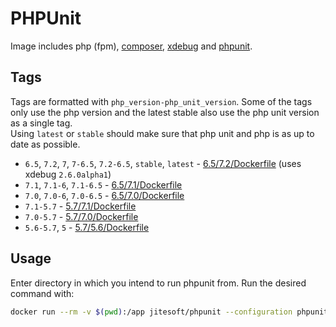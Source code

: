 # PHPUnit

Image includes php (fpm), [composer](https://getcomposer.org/), [xdebug](https://xdebug.org/) and [phpunit](https://phpunit.de/).

## Tags

Tags are formatted with `php_version-php_unit_version`. Some of the tags only use the php version and the latest stable also use the php unit version as a single tag.  
Using `latest` or `stable` should make sure that php unit and php is as up to date as possible.

* `6.5`, `7.2`, `7`, `7-6.5`, `7.2-6.5`, `stable`, `latest` - [6.5/7.2/Dockerfile](https://github.com/jitesoft/docker-phpunit/blob/master/6.5/7.2/Dockerfile) (uses xdebug `2.6.0alpha1`)
* `7.1`, `7.1-6`, `7.1-6.5` - [6.5/7.1/Dockerfile](https://github.com/jitesoft/docker-phpunit/blob/master/6.5/7.1/Dockerfile)
* `7.0`, `7.0-6`, `7.0-6.5` - [6.5/7.0/Dockerfile](https://github.com/jitesoft/docker-phpunit/blob/master/6.5/7.0/Dockerfile)
* `7.1-5.7` - [5.7/7.1/Dockerfile](https://github.com/jitesoft/docker-phpunit/blob/master/5.7/7.1/Dockerfile)
* `7.0-5.7` - [5.7/7.0/Dockerfile](https://github.com/jitesoft/docker-phpunit/blob/master/5.7/7.0/Dockerfile)
* `5.6-5.7`, `5` - [5.7/5.6/Dockerfile](https:/github.com/jitesoft/docker-phpunit/blob/master/5.7/5.6/Dockerfile)

## Usage

Enter directory in which you intend to run phpunit from. Run the desired command with:

```bash
docker run --rm -v $(pwd):/app jitesoft/phpunit --configuration phpunit.xml
```